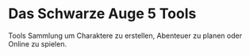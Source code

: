 # Das Schwarze Auge 5 Tools
Tools Sammlung um Charaktere zu erstellen, Abenteuer zu planen oder Online zu spielen.
